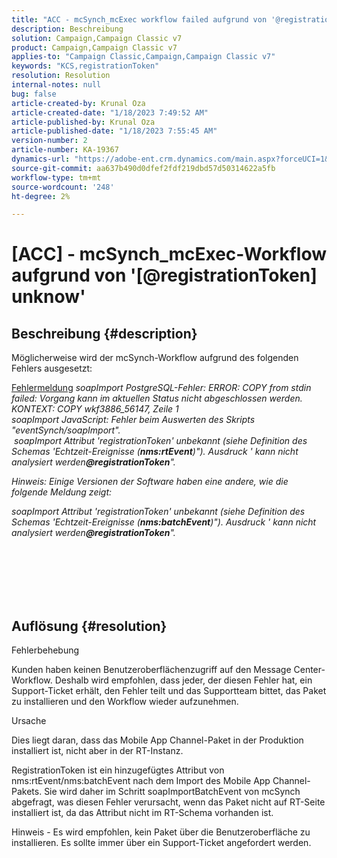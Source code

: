 ```yaml
---
title: "ACC - mcSynch_mcExec workflow failed aufgrund von '@registrationToken unknow'"
description: Beschreibung
solution: Campaign,Campaign Classic v7
product: Campaign,Campaign Classic v7
applies-to: "Campaign Classic,Campaign,Campaign Classic v7"
keywords: "KCS,registrationToken"
resolution: Resolution
internal-notes: null
bug: false
article-created-by: Krunal Oza
article-created-date: "1/18/2023 7:49:52 AM"
article-published-by: Krunal Oza
article-published-date: "1/18/2023 7:55:45 AM"
version-number: 2
article-number: KA-19367
dynamics-url: "https://adobe-ent.crm.dynamics.com/main.aspx?forceUCI=1&pagetype=entityrecord&etn=knowledgearticle&id=88a585ad-0497-ed11-aad1-6045bd0067ea"
source-git-commit: aa637b490d0dfef2fdf219dbd57d50314622a5fb
workflow-type: tm+mt
source-wordcount: '248'
ht-degree: 2%

---
```


# [ACC] - mcSynch_mcExec-Workflow aufgrund von &#39;[@registrationToken] unknow&#39;

## Beschreibung {#description}


Möglicherweise wird der mcSynch-Workflow aufgrund des folgenden Fehlers ausgesetzt:


<u>Fehlermeldung</u>
*soapImport PostgreSQL-Fehler: ERROR: COPY from stdin failed: Vorgang kann im aktuellen Status nicht abgeschlossen werden. KONTEXT: COPY wkf3886_56147, Zeile 1
<br>soapImport JavaScript: Fehler beim Auswerten des Skripts &quot;eventSynch/soapImport&quot;.
<br> soapImport Attribut &#39;registrationToken&#39; unbekannt (siehe Definition des Schemas &#39;Echtzeit-Ereignisse (<b>nms:rtEvent</b>)&quot;). Ausdruck &#39; kann nicht analysiert werden<b>@registrationToken</b>&quot;.*

*Hinweis: Einige Versionen der Software haben eine andere, wie die folgende Meldung zeigt:*

*soapImport Attribut &#39;registrationToken&#39; unbekannt (siehe Definition des Schemas &#39;Echtzeit-Ereignisse (<b>nms:batchEvent</b>)&quot;). Ausdruck &#39; kann nicht analysiert werden<b>@registrationToken</b>&quot;.*


<br><br> <br><br> <br>

## Auflösung {#resolution}


Fehlerbehebung

Kunden haben keinen Benutzeroberflächenzugriff auf den Message Center-Workflow. Deshalb wird empfohlen, dass jeder, der diesen Fehler hat, ein Support-Ticket erhält, den Fehler teilt und das Supportteam bittet, das Paket zu installieren und den Workflow wieder aufzunehmen.



Ursache

Dies liegt daran, dass das Mobile App Channel-Paket in der Produktion installiert ist, nicht aber in der RT-Instanz.

RegistrationToken ist ein hinzugefügtes Attribut von nms:rtEvent/nms:batchEvent nach dem Import des Mobile App Channel-Pakets. Sie wird daher im Schritt soapImportBatchEvent von mcSynch abgefragt, was diesen Fehler verursacht, wenn das Paket nicht auf RT-Seite installiert ist, da das Attribut nicht im RT-Schema vorhanden ist.



Hinweis - Es wird empfohlen, kein Paket über die Benutzeroberfläche zu installieren. Es sollte immer über ein Support-Ticket angefordert werden.
